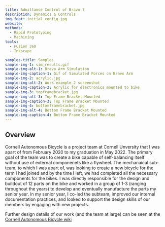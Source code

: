 ```yaml
---
title: Admittance Control of Bravo 7
description: Dynamics & Controls
img-feat: initial_config.jpg
website: 
methods:
  - Rapid Prototyping
  - Machining
tools:
  - Fusion 360
  - Inkscape

samples-title: Samples
sample-img-1: sim_results.gif
sample-img-alt-1: Bravo Arm Simulation 
sample-img-caption-1: Gif of Simulated Forces on Bravo Arm
sample-img-2: acrylic.jpg
sample-img-alt-2: Work example 2 screenshot
sample-img-caption-2: Acrylic for electronics mounted to bike
sample-img-3: topframebracket.jpg
sample-img-alt-3: Top Frame Bracket Mounted
sample-img-caption-3: Top Frame Bracket Mounted
sample-img-4: bottomframebracket.jpg
sample-img-alt-4: Bottom Frame Bracket Mounted
sample-img-caption-4: Bottom Frame Bracket Mounted
---
```


## Overview

Cornell Autonomous Bicycle is a project team at Cornell Unversity that I was apart of from February 2020 to my graduation in May 2022. The primary goal of the team was to create a bike capable of self-balancing itself without use of external componenets like a flywheel. The mechanaical sub-team, to which I was apart of, was looking to create a new bicycle for the term I had joined and by the time I left, we had completed all the necessary components for the bikes. I was directly responsible for the design and buildout of 12 parts on the bike and worked in a group of 1-3 (ranging throughout the years) to develop and eventually manufacture the parts my senior year. In my senior year, I co-led the subteam, improved our internal documentation practices, and looked to support the design skills of our members by engaging with new projects.

Further design details of our work (and the team at large) can be seen at the [Cornell Autonomous Bicycle wiki](http://ec2-18-223-29-116.us-east-2.compute.amazonaws.com/wiki/index.php/The_New_Bike)
